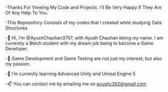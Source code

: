 -Thanks For Viewing My Code and Projects. I'll Be Very Happy If They Are Of Any Help To You.

-This Repossitory Consists of my codes that I created while studying Data Structures.

-👋 Hi, I’m @AyushChauhan3757, with Ayush Chauhan being my name. I am currently a Btech student with my dream job being to become a Game Developer.

-👀 Game Development and Game Testing are not just my interest, but also my passion.

-🌱 I’m currently learning Advanced Unity and Unreal Engine 5

-📫 You can contact me by emailing me on ayushc262@gmail.com
